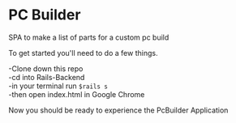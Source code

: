 # PC Builder
SPA to make a list of parts for a custom pc build

To get started you'll need to do a few things.

-Clone down this repo  
-cd into Rails-Backend  
-in your terminal run `$rails s`  
-then open index.html in Google Chrome  

Now you should be ready to experience the PcBuilder Application
